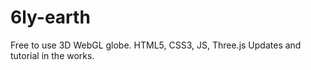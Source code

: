 # 6ly-earth
Free to use 3D WebGL globe. HTML5, CSS3, JS, Three.js
Updates and tutorial in the works.